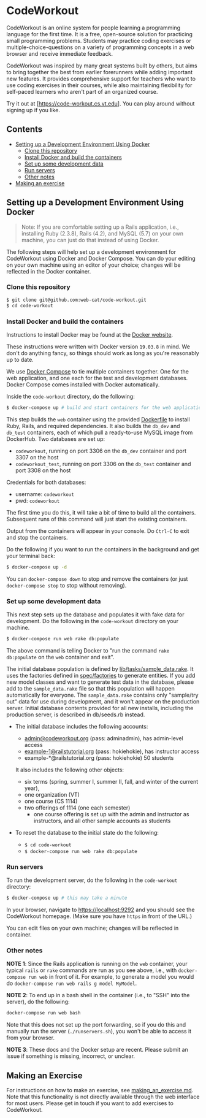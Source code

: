 # CodeWorkout

CodeWorkout is an online system for people learning a programming language for the first time.
It is a free, open-source solution for practicing small programming problems.
Students may practice coding exercises or multiple-choice-questions on a variety of programming concepts in a web browser and receive immediate feedback.

CodeWorkout was inspired by many great systems built by others, but aims to bring together the best from earlier forerunners while adding important new features.
It provides comprehensive support for teachers who want to use coding exercises in their courses, while also maintaining flexibility for self-paced learners who aren't part of an organized course.

Try it out at [https://code-workout.cs.vt.edu].
You can play around without signing up if you like.

## Contents
* [Setting up a Development Environment Using Docker](#setting-up-a-development-environment-using-docker)
  - [Clone this repository](#clone-this-repository)
  - [Install Docker and build the containers](#install-docker-and-build-the-containers)
  - [Set up some development data](#set-up-some-development-data)
  - [Run servers](#run-servers)
  - [Other notes](#other-notes)
* [Making an exercise](#making-an-exercise)

## Setting up a Development Environment Using Docker

> Note: If you are comfortable setting up a Rails application, i.e., installing Ruby (2.3.8), Rails (4.2), and MySQL (5.7) on your own machine, you can just do that instead of using Docker.

The following steps will help set up a development environment for CodeWorkout using Docker and Docker Compose.
You can do your editing on your own machine using an editor of your choice; changes will be reflected in the Docker container.

### Clone this repository

```bash
$ git clone git@github.com:web-cat/code-workout.git
$ cd code-workout
```

### Install Docker and build the containers

Instructions to install Docker may be found at the [Docker website](https://docs.docker.com/get-docker/).

These instructions were written with Docker version `19.03.8` in mind. We don't do anything fancy, so things should work as long as you're reasonably up to date.

We use [Docker Compose](https://docs.docker.com/get-docker/) to tie multiple containers together. One for the web application, and one each for the test and development databases.
Docker Compose comes installed with Docker automatically.

Inside the `code-workout` directory, do the following:
```bash
$ docker-compose up # build and start containers for the web application and the databases
```

This step builds the `web` container using the provided [Dockerfile](Dockerfile) to install Ruby, Rails, and required dependencies. It also builds the `db_dev` and `db_test` containers, each of which pull a ready-to-use MySQL image from DockerHub. Two databases are set up:
* `codeworkout`, running on port 3306 on the `db_dev` container and port 3307 on the host
* `codeworkout_test`, running on port 3306 on the `db_test` container and port 3308 on the host

Credentials for both databases:
* username: `codeworkout`
* pwd: `codeworkout`

The first time you do this, it will take a bit of time to build all the containers. Subsequent runs of this command will just start the existing containers.

Output from the containers will appear in your console. Do `Ctrl-C` to exit and stop the containers.

Do the following if you want to run the containers in the background and get your terminal back:
```bash
$ docker-compose up -d
```

You can `docker-compose down` to stop and remove the containers (or just `docker-compose stop` to stop without removing).

### Set up some development data 

This next step sets up the database and populates it with fake data for development.
Do the following in the `code-workout` directory on your machine.

```bash
$ docker-compose run web rake db:populate
```

The above command is telling Docker to "run the command `rake db:populate` on the `web` container and exit".

The initial database population is defined by [lib/tasks/sample_data.rake](lib/tasks/sample_data.rake).
It uses the factories defined in [spec/factories](spec/factories) to generate entities.
If you add new model classes and want to generate test data in the database, please add to the `sample_data.rake` file so that this population will happen automatically for everyone. 
The `sample_data.rake` contains only "sample/try out" data for use during development, and it won't
appear on the production server. 
Initial database contents provided for all new installs, including the production server, is described in db/seeds.rb instead.

- The initial database includes the following accounts:
  - admin@codeworkout.org (pass: adminadmin), has admin-level access
  - example-1@railstutorial.org (pass: hokiehokie), has instructor access
  - example-*@railstutorial.org (pass: hokiehokie) 50 students

  It also includes the following other objects:
  - six terms (spring, summer I, summer II, fall, and winter of the current year),
  - one organization (VT)
  - one course (CS 1114)
  - two offerings of 1114 (one each semester)
    - one course offering is set up with the admin and instructor
      as instructors, and all other sample accounts as students

- To reset the database to the initial state do the following:
  - `$ cd code-workout`
  - `$ docker-compose run web rake db:populate`

### Run servers
To run the development server, do the following in the `code-workout` directory:

```bash
$ docker-compose up # this may take a minute
```

In your browser, navigate to [https://localhost:9292](https://localhost:9292) and you should see the CodeWorkout homepage. (Make sure you have `https` in front of the URL.)

You can edit files on your own machine; changes will be reflected in container.

### Other notes 

**NOTE 1**: Since the Rails application is running on the `web` container, your typical `rails` or `rake` commands are run as you see above, i.e., with `docker-compose run web` in front of it. For example, to generate a model you would do `docker-compose run web rails g model MyModel`.

**NOTE 2**: To end up in a bash shell in the container (i.e., to "SSH" into the server), do the following:
```bash
docker-compose run web bash
```
Note that this does not set up the port forwarding, so if you do this and manually run the server (`./runservers.sh`), you won't be able to access it from your browser.

**NOTE 3**: These docs and the Docker setup are recent. Please submit an issue if something is missing, incorrect, or unclear.

## Making an Exercise

For instructions on how to make an exercise, see [making_an_exercise.md](making_an_exercise.md). Note that this functionality is not directly available through the web interface for most users. Please get in touch if you want to add exercises to CodeWorkout. 

